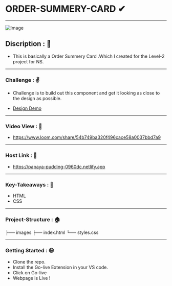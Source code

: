 # ORDER-SUMMERY-CARD ✔

------------
![Image](https://raw.githubusercontent.com/Sushankznation/Order-Summery-NS-Project/188cbfe89b47faf1b2ffac24aa7f88a5da24542d/images/image.png?token=AYPBWJ2QTGEN72UABFPGXLTC2JESK "Image")
## Discription : 🤙
- This is basically a Order Summery Card .Which I created for the Level-2 project for NS.

------------

### Challenge : ✌
- Challenge is to build out this component and get it looking as close to the design as possible.

- [Design Demo ](https://bit.ly/3c26CfU "Design Demo :")



------------

### Video View : 🎥
- https://www.loom.com/share/54b749ba320f496cace58a0037bbd7a9

------------

### Host Link : 🔗
- https://papaya-pudding-0960dc.netlify.app

------------

### Key-Takeaways : 🔑
- HTML
- CSS

------------

### Project-Structure : 🏠
├── images
├── index.html
└── styles.css

------------

### Getting Started : 😃
- Clone the repo.
- Install the Go-live Extension in your VS code.
- Click on Go-live
- Webpage is Live !

